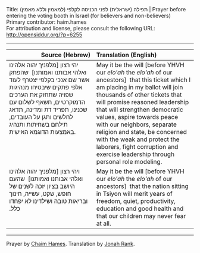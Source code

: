 <html>
<head></head>
<body>
Title: תפילה (ישראלית) לפני הכניסה לקלפי (למאמין וללא מאמין)‏ | Prayer before entering the voting booth in Israel (for believers and non-believers)<br />
Primary contributor: haim.hames<br />
For attribution and license, please consult the following URL: <a href="http://opensiddur.org/?p=6255">http://opensiddur.org/?p=6255</a>
<p />
<hr />

<table style="margin-left: auto;margin-right: auto;" class="draggable">
<thead><tr><th id="x" style="text-align: right;">Source (Hebrew)</th><th style="text-align: left;">Translation (English)</th></tr></thead>
<tbody>
<tr><td style="vertical-align:top;" width="46%">
<div class="liturgy"><span lang="he">
יהי רצון [מלפניך יהוה אלהינו ואלהי אבותנו ואמותנו]&nbsp;
שהפתק אשר שם אנכי בקלפי 
יצטרף לעוד אלפי פתקים 
שיבטיחו מנהיגות שפויה 
שתחזק את הערכים הדמוקרטיים, 
תשאף לשלום עם שכנינו, 
תפריד דת ומדינה, 
תדאג לחלשים 
ותגן על העובדים, 
תילחם בשחיתות 
ותנהיג באמצעות הדוגמא האישית. 
</span></div></td>
 
<td style="vertical-align:top;" width="53%"><div class="english">
May it be the will [before YHVH our <em>elo'ah</em> the <em>elo'ah</em> of our ancestors]&nbsp;
that this ticket which I am placing in my ballot 
will join thousands of other tickets 
that will promise reasoned leadership 
that will strengthen democratic values, 
aspire towards peace with our neighbors, 
separate religion and state, 
be concerned with the weak 
and protect the laborers, 
fight corruption 
and exercise leadership through personal role modeling. 
</div></td></tr>


<tr><td style="vertical-align:top;" width="46%">
<div class="commentary"><span lang="he">
ויהי רצון [מלפניך יהוה אלהינו ואלהי אבותנו ואמותנו]&nbsp;
שהעם היושב בציון 
יזכה לשנים של חופש, 
שקט, 
עשייה, 
חינוך 
ובריאות טובה 
ושילדינו לא יפחדו כלל.‏
</span></div></td>
 
<td style="vertical-align:top;" width="53%"><div class="english">
May it be the will [before YHVH our <em>elo'ah</em> the <em>elo'ah</em> of our ancestors]&nbsp;
that the nation sitting in Tsiyon 
will merit years of freedom, 
quiet, 
productivity, 
education 
and good health 
and that our children may never fear at all.
</div></td></tr></tbody></table>

<hr />

Prayer by <a href="https://opensiddur.org/by/haim.hames">Chaim Hames</a>. Translation by <a href="https://opensiddur.org/by/jonah.rank">Jonah Rank</a>.
</body>
</html>
